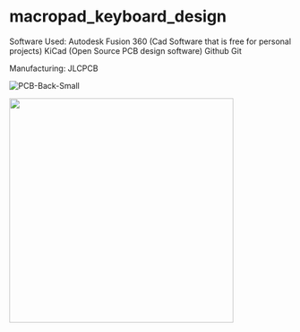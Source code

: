 # macropad_keyboard_design
Software Used:
Autodesk Fusion 360 (Cad Software that is free for personal projects)
KiCad (Open Source PCB design software)
Github
Git

Manufacturing:
JLCPCB

![PCB-Back-Small](https://user-images.githubusercontent.com/78571959/116120409-bbb09700-a67c-11eb-81c3-ecd360cce9dd.jpg)

<img src="![PCB-Back](https://user-images.githubusercontent.com/78571959/116122398-f61b3380-a67e-11eb-8e62-2cadcc65ed79.JPG)
" data-canonical-src="![PCB-Back](https://user-images.githubusercontent.com/78571959/116122398-f61b3380-a67e-11eb-8e62-2cadcc65ed79.JPG)
" width="400" />
